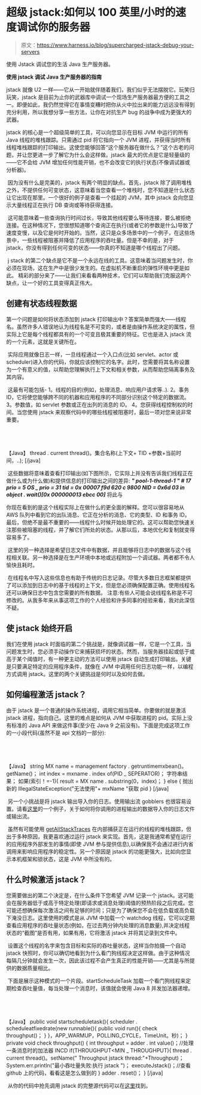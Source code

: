 # 超级 jstack:如何以 100 英里/小时的速度调试你的服务器

> 原文：<https://www.harness.io/blog/supercharged-jstack-debug-your-servers>

使用 Jstack 调试您的生活 Java 生产服务器。

**使用 jstack 调试 Java 生产服务器的指南**

jstack 就像 U2 一样——它从一开始就伴随着我们，我们似乎无法摆脱它。玩笑归玩笑，jstack 是目前为止你的武器库中调试一个现场生产服务器最方便的工具之一。即便如此，我仍然觉得它在事情变糟时把你从火中拉出来的能力远远没有得到充分利用，所以我想分享一些方法，让你在对抗生产 bug 的战争中成为更强大的武器。

jstack 的核心是一个超级简单的工具，可以向您显示在目标 JVM 中运行的所有 Java 线程的堆栈跟踪。只需通过 pid 将它指向一个 JVM 进程，并获得当时所有线程堆栈跟踪的打印输出。这使您能够回答“这个服务器在做什么？”这个古老的问题，并让您更进一步了解它为什么会这样做。jstack 最大的优点是它是轻量级的——它不会给 JVM 增加任何性能开销，也不会改变它的执行状态(不像调试器或分析器)。

‍
因为没有什么是完美的，jstack 有两个明显的缺点。首先，jstack 除了调用堆栈之外，不提供任何可变状态，这意味着当您查看一个堆栈时，您不知道是什么状态让它出现在那里。一个很好的例子是查看一个挂起的 JVM，其中 jstack 会向您显示大量线程正在执行 DB 查询或等待获得连接。

‍
这可能意味着一些查询执行时间过长，导致其他线程要么等待连接，要么被拒绝连接。在这种情况下，您很想知道哪个查询正在执行(或者它的参数是什么)导致了速度变慢，以及它是何时开始的。当然，这只是众多场景中的一个例子，在这些场景中，一些线程被阻塞并降低了应用程序的吞吐量。但是不幸的是，对于 jstack，你没有得到任何可变的状态——你真的不知道是哪个线程出了问题。

‍
j stack 的第二个缺点是它不是一个永远在线的工具。这意味着当问题发生时，你必须在现场，这在生产中是很少发生的。在虚拟机不断重启的弹性环境中更是如此。
精彩的部分来了——让我们来看看两种技术，它们可以帮助我们克服这两个缺点，让一个好的工具变得真正伟大。

## 创建有状态线程数据

第一个问题是如何将状态添加到 jstack 打印输出中？答案简单而强大——线程名。虽然许多人错误地认为线程名是不可变的，或者是由操作系统决定的属性，但实际上它是每个线程都具有的一个可变且极其重要的特征。它也是进入 jstack 流的一个元素，这就是关键所在。

‍
实际应用就像日志一样，一旦线程通过一个入口点(比如 servlet、actor 或 scheduler)进入你的代码，你就应该控制它的名字。此时，您需要将其名称设置为一个有意义的值，以帮助您理解执行上下文和相关参数，从而帮助您隔离事务及其内容。

‍
这最有可能包括-
1。线程的目的(例如，处理消息、响应用户请求等..).
2。事务 ID，它将使您能够跨不同的机器和应用程序的不同部分识别这个特定的数据流。
3。参数值，如 servlet 参数或正在出列的消息的 ID。
4。您获得线程控制权的时间。当您使用 jstack 来观察代码中的哪些线程被阻塞时，最后一项对您来说非常重要。

###### ‍
【Java】
thread . current thread()。集合名称(上下文+ TID +参数+当前时间，..);
[/java]

‍
这些数据将意味着查看打印输出(如下图所示，它实际上并没有告诉我们线程正在做什么或为什么做)和提供信息的打印输出之间的差异:
***" pool-1-thread-1 " # 17 prio = 5 OS _ prio = 31 tid = 0x 00007 f9d 620 c 9800 NID = 0x6d 03 in object . wait()[0x 000000013 ebcc 00]***
将此与

你现在看到的是这个线程实际上在做什么的更全面的解释。您可以很容易地从 AWS 队列中看到它的出队消息、它正在分析的消息、它的类型、ID 和事务 ID。最后，但绝不是最不重要的——线程什么时候开始处理它的。这可以帮助您快速关注那些被阻塞的线程，并了解它们所处的状态。从那以后，本地优化和复制就变得容易多了。

‍
这里的另一种选择是希望日志文件中有数据，并且能够将日志中的数据与这个线程相关联。另一种选择是在生产环境中本地或远程附加一个调试器。两者都不令人愉快且耗时。

‍
在线程名中写入这些信息也有助于传统的日志记录。尽管大多数日志框架都提供了可以添加到日志中的基于线程的上下文，但是您必须确保配置正确。使用线程名还可以确保日志中包含您需要的所有数据。
注意:有些人可能会说线程名称是不可修改的。从我多年来从事这项工作的个人经验和许多同事的经验来看，我对此深信不疑。

## 使 jstack 始终开启

我们在使用 jstack 时面临的第二个挑战是，就像调试器一样，它是一个工具，当问题发生时，您必须手动操作它来捕获损坏的状态。然而，当服务器挂起或低于或高于某个阈值时，有一种更主动的方法可以使用 jstack 自动生成打印输出。关键是只要满足特定的应用程序条件，就像在 JVM 中调用任何日志功能一样，以编程方式调用 jstack。这里的两个关键挑战是何时以及如何去做。

## 如何编程激活 jstack？

由于 jstack 是一个普通的操作系统进程，调用它相当简单。你要做的就是激活 jstack 进程，指向自己。这里的难点是如何从 JVM 中获取进程的 pid。实际上没有标准的 Java API 来做这件事(至少在 Java 9 之前没有)。下面是完成这项工作的一小段代码(虽然不是 api 文档的一部分):

###### ‍
【Java】
string MX name = management factory . getruntimemxbean()。getName()；
int index = mxname . index of(PID _ SEPERATOR)；
字符串结果；
如果(索引！=-1){
result = MX name . substring(0，index)；
} else {
抛出新的 IllegalStateException("无法使用"+ mxName "获取 pid
}
[/java]

‍
另一个小挑战是将 jstack 输出导入你的日志。使用输出流 gobblers 也很容易设置。请看[这里](https://github.com/takipi/jstack/blob/master/src/preemptiveJstack/ProcessInterface.java)的一个例子，关于如何将你调用的进程输出的数据导入你的日志文件或输出流。

‍
虽然有可能使用 [getAllStackTraces](http://docs.oracle.com/javase/7/docs/api/java/lang/Thread.html#getAllStackTraces()) 在内部捕获正在运行的线程的堆栈跟踪，但出于多种原因，我更喜欢通过运行 jstack 来实现。首先，这是我通常希望在运行的应用程序外部发生的事情(即使 JVM 参与提供信息),以确保我不会通过进行内省调用来影响应用程序的稳定性。另一个原因是 jstack 的功能更强大，比如向您显示本机框架和锁状态，这是 JVM 中所没有的。

## 什么时候激活 jstack？

您需要做出的第二个决定是，在什么条件下您希望 JVM 记录一个 jstack。这可能会在服务器低于或高于特定处理(即请求或消息处理)阈值的预热阶段之后完成。您可能还想确保每次激活之间有足够的时间；只是为了确保您不会在低负载或高负载下淹没日志。这里使用的模式是从 JVM 中加载一个 watchdog 线程，它可以定期查看应用程序的吞吐量状态(例如，在过去两分钟内处理的消息数量),并决定线程状态的“截图”是否有用，如果有用，它将激活 jstack 并将其记录到文件中。

‍
设置这个线程的名字来包含目标和实际的吞吐量状态，这样当你拍摄一个自动 jstack 快照时，你可以确切地看到为什么看门狗线程决定这样做。由于这种情况每隔几分钟就会发生一次，因此该过程不会产生真正的性能开销——尤其是与所提供的数据质量相比。

‍
下面是展示这种模式的一个片段。startScheduleTask 加载一个看门狗线程来定期检查吞吐量值，每当处理一个消息时，该值就会使用 Java 8 并发加法器递增。

###### ‍
【Java】
public void startscheduletask(){
scheduler . scheduleatfixedrate(new runnable(){
public void run(){
check throughput()；
}
}，APP_WARMUP，POLLING_CYCLE，TimeUnit。秒)；
}
private void check throughput()
{
int throughput = adder . int value()；//处理一条消息时的加法器 INCD
if(THROUGHPUT<MIN _ THROUGHPUT){
thread . current thread()。setName(" Throughput jstack thread:"+Throughput)；
System.err.println("最小吞吐量失败:执行 jstack ")；
executeJstack()；//查看 github 上的代码，看看这是怎么做到的
}
adder . reset()；
}
[/java]

‍
从你的代码中抢先调用 jstack 的完整源代码可以在[这里](https://github.com/takipi/jstack)找到。